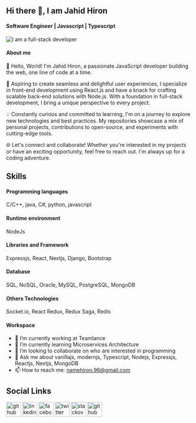 ## Hi there 👋, I am Jahid Hiron

#### Software Engineer | Javascript | Typescript
![I am a full-stack developer](https://camo.githubusercontent.com/f1c0fc76d120f760664938edd8e1818f9d407b03f8ce7d306e12094d8853b6a0/687474703a2f2f692e696d6775722e636f6d2f6337476d414a662e706e67)

#### About me
👋 Hello, World! I'm Jahid Hiron, a passionate JavaScript developer building the web, one line of code at a time.

🚀 Aspiring to create seamless and delightful user experiences, I specialize in front-end development using React.js and have a knack for crafting scalable back-end solutions with Node.js. With a foundation in full-stack development, I bring a unique perspective to every project.

💡 Constantly curious and committed to learning, I'm on a journey to explore new technologies and best practices. My repositories showcase a mix of personal projects, contributions to open-source, and experiments with cutting-edge tools.

🌐 Let's connect and collaborate! Whether you're interested in my projects or have an exciting opportunity, feel free to reach out. I'm always up for a coding adventure.

## Skills

#### Programming languages
C/C++, java, C#, python, javascript

#### Runtime environment
NodeJs

#### Libraries and Framework
Expressjs, React, Nextjs, Django, Bootstrap

#### Database
SQL, NoSQL, Oracle, MySQL, PostgreSQL, MongoDB

#### Others Technologies
Socket.io, React Redux, Redux Saga, Redis

#### Workspace

- 🔭 I’m currently working at Teamlance 
- 🌱 I’m currently learning Microservices Architecture 
- 👯 I’m looking to collaborate on who are interested in programming 
- 💬 Ask me about vanillajs, modernjs, Typescript, Nodejs, Expressjs, Reactjs, Nextjs, MongoDB 
- 📫 How to reach me: namehiron.96@gmail.com 

## Social Links

[<img src='https://cdn.jsdelivr.net/npm/simple-icons@3.0.1/icons/github.svg' alt='github' height='40'>](https://github.com/jahidhiron)  [<img src='https://cdn.jsdelivr.net/npm/simple-icons@3.0.1/icons/linkedin.svg' alt='linkedin' height='40'>](https://www.linkedin.com/in/jahidhiron)  [<img src='https://cdn.jsdelivr.net/npm/simple-icons@3.0.1/icons/facebook.svg' alt='facebook' height='40'>](https://www.facebook.com/se.hiron)  [<img src='https://cdn.jsdelivr.net/npm/simple-icons@3.0.1/icons/twitter.svg' alt='twitter' height='40'>](https://twitter.com/jahid_hiron)  [<img src='https://cdn.jsdelivr.net/npm/simple-icons@3.0.1/icons/stackoverflow.svg' alt='stackoverflow' height='40'>](https://stackoverflow.com/users/14040231/jahidul-islam-hiron)  [<img src='https://cdn.jsdelivr.net/npm/simple-icons@3.0.1/icons/udemy.svg' alt='github' height='40'>](https://www.udemy.com/user/jshid-hiron)

